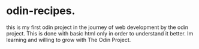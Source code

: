 # odin-recipes. 
this is my first odin project in the journey of web development by the odin project. 
This is done with basic html only in order to understand it better. 
Im learning and willing to grow with The Odin Project. 
